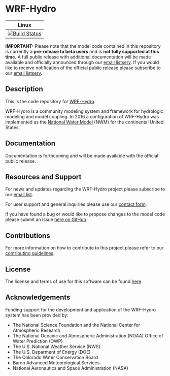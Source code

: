 #  WRF-Hydro
|Linux|
|----------|
|[![Build Status](https://travis-ci.org/NCAR/wrf_hydro_nwm_public.svg?branch=master)](https://travis-ci.org/NCAR/wrf_hydro_nwm_public)|


**IMPORTANT:** Please note that the model code contained in this repository is currently a **pre-release to beta users** and is **not fully supported at this time.** A full public release with additional documentation will be made available and officially announced through our [email listserv](https://ral.ucar.edu/projects/wrf_hydro/subscribe). If you would like to receive notification of the official public release please subscribe to our [email listserv](https://ral.ucar.edu/projects/wrf_hydro/subscribe).

## Description
This is the code repository for [WRF-Hydro](https://ral.ucar.edu/projects/wrf_hydro).

WRF-Hydro is a community modeling system and framework for hydrologic modeling and model coupling.  In 2016 a configuration of WRF-Hydro was implemented as the [National Water Model](http://water.noaa.gov/about/nwm) (NWM) for the continental United States.

## Documentation
Documentation is forthcoming and will be made available with the official public release. 

## Resources and Support
For news and updates regarding the WRF-Hydro project please subscribe to our [email list](https://ral.ucar.edu/projects/wrf_hydro/subscribe).

For user support and general inquiries please use our [contact form](https://ral.ucar.edu/projects/wrf_hydro/contact).

If you have found a bug or would like to propose changes to the model code please submit an issue [here on GitHub](https://github.com/NCAR/wrf_hydro_community/issues).

## Contributions
For more information on how to contribute to this project please refer to our [contributing guidelines](.github/CONTRIBUTING.md).

## License
The license and terms of use for this software can be found [here](LICENSE.txt).

## Acknowledgements
Funding support for the development and application of the WRF-Hydro system has been provided by:
- The National Science Foundation and the National Center for Atmospheric Research
- The National Oceanic and Atmospheric Administration (NOAA) Office of Water Prediction (OWP)
- The U.S. National Weather Service (NWS)
- The U.S. Deparment of Energy (DOE)
- The Colorado Water Conservation Board
- Baron Advanced Meteorological Services
- National Aeronautics and Space Administration (NASA)


